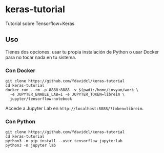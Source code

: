 # keras-tutorial

Tutorial sobre Tensorflow+Keras

## Uso

Tienes dos opciones: usar tu propia instalación de Python o usar Docker para no tocar nada en tu sistema.

### Con Docker

```
git clone https://github.com/fdavidcl/keras-tutorial
cd keras-tutorial
docker run --rm -p 8888:8888 -v $(pwd):/home/jovyan/work \
  -e JUPYTER_ENABLE_LAB=1 -e JUPYTER_TOKEN=libreim \
  jupyter/tensorflow-notebook
```

Accede a Jupyter Lab en `http://localhost:8888/?token=libreim`.

### Con Python

```
git clone https://github.com/fdavidcl/keras-tutorial
cd keras-tutorial
python3 -m pip install --user tensorflow jupyterlab
python3 -m jupyter lab
```